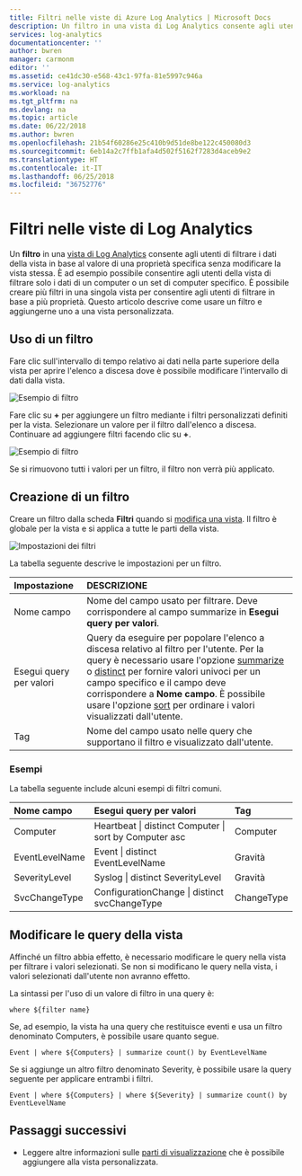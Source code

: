 ```yaml
---
title: Filtri nelle viste di Azure Log Analytics | Microsoft Docs
description: Un filtro in una vista di Log Analytics consente agli utenti di filtrare i dati della vista in base al valore di una proprietà specifica senza modificare la vista stessa.  Questo articolo descrive come usare un filtro e aggiungerne uno a una vista personalizzata.
services: log-analytics
documentationcenter: ''
author: bwren
manager: carmonm
editor: ''
ms.assetid: ce41dc30-e568-43c1-97fa-81e5997c946a
ms.service: log-analytics
ms.workload: na
ms.tgt_pltfrm: na
ms.devlang: na
ms.topic: article
ms.date: 06/22/2018
ms.author: bwren
ms.openlocfilehash: 21b54f60286e25c410b9d51de8be122c450080d3
ms.sourcegitcommit: 6eb14a2c7ffb1afa4d502f5162f7283d4aceb9e2
ms.translationtype: HT
ms.contentlocale: it-IT
ms.lasthandoff: 06/25/2018
ms.locfileid: "36752776"
---
```

# <a name="filters-in-log-analytics-views"></a>Filtri nelle viste di Log Analytics
Un **filtro** in una [vista di Log Analytics](log-analytics-view-designer.md) consente agli utenti di filtrare i dati della vista in base al valore di una proprietà specifica senza modificare la vista stessa.  È ad esempio possibile consentire agli utenti della vista di filtrare solo i dati di un computer o un set di computer specifico.  È possibile creare più filtri in una singola vista per consentire agli utenti di filtrare in base a più proprietà.  Questo articolo descrive come usare un filtro e aggiungerne uno a una vista personalizzata.

## <a name="using-a-filter"></a>Uso di un filtro
Fare clic sull'intervallo di tempo relativo ai dati nella parte superiore della vista per aprire l'elenco a discesa dove è possibile modificare l'intervallo di dati dalla vista.

![Esempio di filtro](media/log-analytics-view-designer/filters-example-time.png)

Fare clic su **+** per aggiungere un filtro mediante i filtri personalizzati definiti per la vista. Selezionare un valore per il filtro dall'elenco a discesa. Continuare ad aggiungere filtri facendo clic su **+**. 


![Esempio di filtro](media/log-analytics-view-designer/filters-example-custom.png)

Se si rimuovono tutti i valori per un filtro, il filtro non verrà più applicato.


## <a name="creating-a-filter"></a>Creazione di un filtro

Creare un filtro dalla scheda **Filtri** quando si [modifica una vista](log-analytics-view-designer.md).  Il filtro è globale per la vista e si applica a tutte le parti della vista.  

![Impostazioni dei filtri](media/log-analytics-view-designer/filters-settings.png)

La tabella seguente descrive le impostazioni per un filtro.

| Impostazione | DESCRIZIONE |
|:---|:---|
| Nome campo | Nome del campo usato per filtrare.  Deve corrispondere al campo summarize in **Esegui query per valori**. |
| Esegui query per valori | Query da eseguire per popolare l'elenco a discesa relativo al filtro per l'utente.  Per la query è necessario usare l'opzione [summarize](https://docs.loganalytics.io/docs/Language-Reference/Tabular-operators/summarize-operator) o [distinct](https://docs.loganalytics.io/docs/Language-Reference/Tabular-operators/distinct-operator) per fornire valori univoci per un campo specifico e il campo deve corrispondere a **Nome campo**.  È possibile usare l'opzione [sort](https://docs.loganalytics.io/docs/Language-Reference/Tabular-operators/sort-operator) per ordinare i valori visualizzati dall'utente. |
| Tag | Nome del campo usato nelle query che supportano il filtro e visualizzato dall'utente. |

### <a name="examples"></a>Esempi

La tabella seguente include alcuni esempi di filtri comuni.  

| Nome campo | Esegui query per valori | Tag |
|:--|:--|:--|
| Computer   | Heartbeat &#124; distinct Computer &#124; sort by Computer asc | Computer |
| EventLevelName | Event &#124; distinct EventLevelName | Gravità |
| SeverityLevel | Syslog &#124; distinct SeverityLevel | Gravità |
| SvcChangeType | ConfigurationChange &#124; distinct svcChangeType | ChangeType |


## <a name="modify-view-queries"></a>Modificare le query della vista

Affinché un filtro abbia effetto, è necessario modificare le query nella vista per filtrare i valori selezionati.  Se non si modificano le query nella vista, i valori selezionati dall'utente non avranno effetto.

La sintassi per l'uso di un valore di filtro in una query è: 

    where ${filter name}  

Se, ad esempio, la vista ha una query che restituisce eventi e usa un filtro denominato Computers, è possibile usare quanto segue.

    Event | where ${Computers} | summarize count() by EventLevelName

Se si aggiunge un altro filtro denominato Severity, è possibile usare la query seguente per applicare entrambi i filtri.

    Event | where ${Computers} | where ${Severity} | summarize count() by EventLevelName

## <a name="next-steps"></a>Passaggi successivi
* Leggere altre informazioni sulle [parti di visualizzazione](log-analytics-view-designer-parts.md) che è possibile aggiungere alla vista personalizzata.